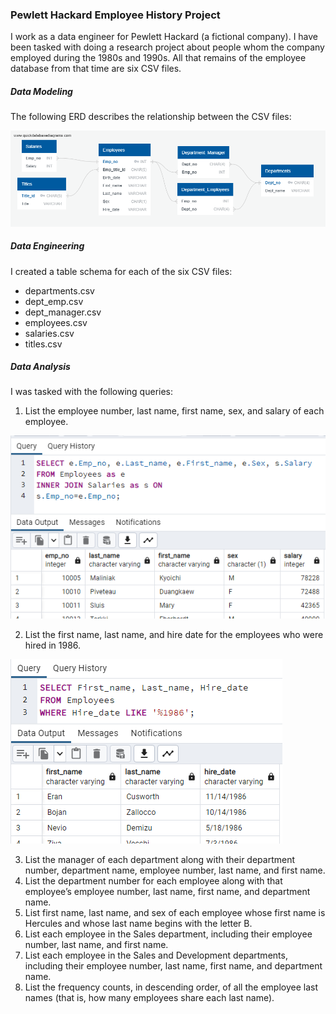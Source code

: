 ### Pewlett Hackard Employee History Project

I work as a data engineer for Pewlett Hackard (a fictional company). I have
been tasked with doing a research project about people whom the company
employed during the 1980s and 1990s. All that remains of the employee database
from that time are six CSV files.

##### Data Modeling
The following ERD describes the relationship between the CSV files:

![employee_db_erd](EmployeeSQL/employee_db_erd.png)

##### Data Engineering
I created a table schema for each of the six CSV files:
* departments.csv 
* dept_emp.csv
* dept_manager.csv
* employees.csv
* salaries.csv
* titles.csv

##### Data Analysis
I was tasked with the following queries:
1. List the employee number, last name, first name, sex, and salary of
each employee.

![query1](Screenshots/query1.png)

2. List the first name, last name, and hire date for the employees who
were hired in 1986.

![query2](Screenshots/query2.png)

3. List the manager of each department along with their department
number, department name, employee number, last name, and first
name.
4. List the department number for each employee along with
that employee’s employee number, last name, first name, and
department name.
5. List first name, last name, and sex of each employee whose first
name is Hercules and whose last name begins with the letter B.
6. List each employee in the Sales department, including their
employee number, last name, and first name.
7. List each employee in the Sales and Development departments,
including their employee number, last name, first name, and
department name.
8. List the frequency counts, in descending order, of all the employee
last names (that is, how many employees share each last name).
